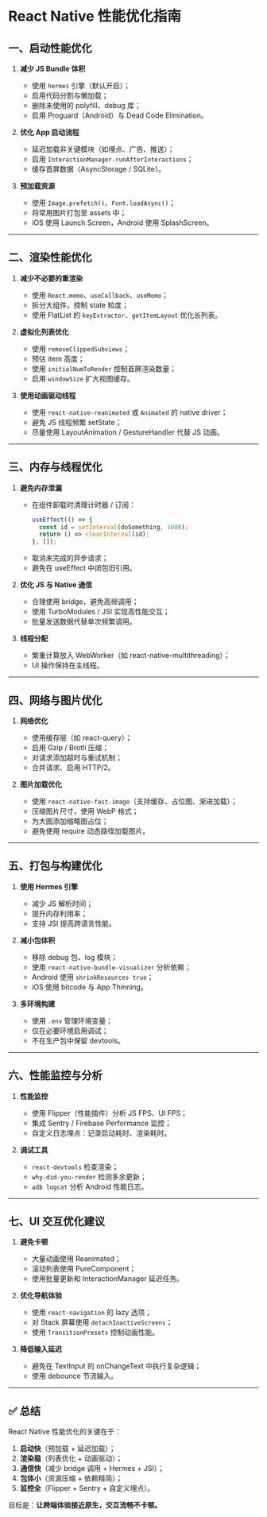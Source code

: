 # React Native 性能优化指南

## 一、启动性能优化

1. **减少 JS Bundle 体积**

   - 使用 `hermes` 引擎（默认开启）；
   - 启用代码分割与懒加载；
   - 删除未使用的 polyfill、debug 库；
   - 启用 Proguard（Android）与 Dead Code Elimination。

2. **优化 App 启动流程**

   - 延迟加载非关键模块（如埋点、广告、推送）；
   - 启用 `InteractionManager.runAfterInteractions`；
   - 缓存首屏数据（AsyncStorage / SQLite）。

3. **预加载资源**
   - 使用 `Image.prefetch()`、`Font.loadAsync()`；
   - 将常用图片打包至 assets 中；
   - iOS 使用 Launch Screen，Android 使用 SplashScreen。

---

## 二、渲染性能优化

1. **减少不必要的重渲染**

   - 使用 `React.memo`、`useCallback`、`useMemo`；
   - 拆分大组件，控制 state 粒度；
   - 使用 FlatList 的 `keyExtractor`、`getItemLayout` 优化长列表。

2. **虚拟化列表优化**

   - 使用 `removeClippedSubviews`；
   - 预估 item 高度；
   - 使用 `initialNumToRender` 控制首屏渲染数量；
   - 启用 `windowSize` 扩大视图缓存。

3. **使用动画驱动线程**
   - 使用 `react-native-reanimated` 或 `Animated` 的 native driver；
   - 避免 JS 线程频繁 setState；
   - 尽量使用 LayoutAnimation / GestureHandler 代替 JS 动画。

---

## 三、内存与线程优化

1. **避免内存泄漏**

   - 在组件卸载时清理计时器 / 订阅：
     ```ts
     useEffect(() => {
       const id = setInterval(doSomething, 1000);
       return () => clearInterval(id);
     }, []);
     ```
   - 取消未完成的异步请求；
   - 避免在 useEffect 中闭包旧引用。

2. **优化 JS 与 Native 通信**

   - 合理使用 bridge，避免高频调用；
   - 使用 TurboModules / JSI 实现高性能交互；
   - 批量发送数据代替单次频繁调用。

3. **线程分配**
   - 繁重计算放入 WebWorker（如 react-native-multithreading）；
   - UI 操作保持在主线程。

---

## 四、网络与图片优化

1. **网络优化**

   - 使用缓存层（如 react-query）；
   - 启用 Gzip / Brotli 压缩；
   - 对请求添加超时与重试机制；
   - 合并请求、启用 HTTP/2。

2. **图片加载优化**
   - 使用 `react-native-fast-image`（支持缓存、占位图、渐进加载）；
   - 压缩图片尺寸，使用 WebP 格式；
   - 为大图添加缩略图占位；
   - 避免使用 require 动态路径加载图片。

---

## 五、打包与构建优化

1. **使用 Hermes 引擎**

   - 减少 JS 解析时间；
   - 提升内存利用率；
   - 支持 JSI 提高跨语言性能。

2. **减小包体积**

   - 移除 debug 包、log 模块；
   - 使用 `react-native-bundle-visualizer` 分析依赖；
   - Android 使用 `shrinkResources true`；
   - iOS 使用 bitcode 与 App Thinning。

3. **多环境构建**
   - 使用 `.env` 管理环境变量；
   - 仅在必要环境启用调试；
   - 不在生产包中保留 devtools。

---

## 六、性能监控与分析

1. **性能监控**

   - 使用 Flipper（性能插件）分析 JS FPS、UI FPS；
   - 集成 Sentry / Firebase Performance 监控；
   - 自定义日志埋点：记录启动耗时、渲染耗时。

2. **调试工具**
   - `react-devtools` 检查渲染；
   - `why-did-you-render` 检测多余更新；
   - `adb logcat` 分析 Android 性能日志。

---

## 七、UI 交互优化建议

1. **避免卡顿**

   - 大量动画使用 Reanimated；
   - 滚动列表使用 PureComponent；
   - 使用批量更新和 InteractionManager 延迟任务。

2. **优化导航体验**

   - 使用 `react-navigation` 的 lazy 选项；
   - 对 Stack 屏幕使用 `detachInactiveScreens`；
   - 使用 `TransitionPresets` 控制动画性能。

3. **降低输入延迟**
   - 避免在 TextInput 的 onChangeText 中执行复杂逻辑；
   - 使用 debounce 节流输入。

---

## ✅ 总结

React Native 性能优化的关键在于：

1. **启动快**（预加载 + 延迟加载）；
2. **渲染稳**（列表优化 + 动画驱动）；
3. **通信快**（减少 bridge 调用 + Hermes + JSI）；
4. **包体小**（资源压缩 + 依赖精简）；
5. **监控全**（Flipper + Sentry + 自定义埋点）。

目标是：**让跨端体验接近原生，交互流畅不卡顿。**
